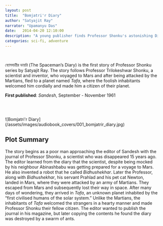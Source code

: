 ```yaml
---
layout: post
title:  "Bomjatri'r Diary"
author: "Satyajit Ray"
narrator: "Upamanyu Das"
date:   2014-04-20 12:10:00
description: "A young publisher finds Professor Shonku's astonishing Diary"
categories: sci-fi, adventure
---
```


<br>

ব্যোমযাত্রীর ডায়রি (The Spaceman’s Diary) is the first story of Professor Shonku series by Satyajit Ray. The story follows Professor Trilokeshwar Shonku, a scientist and inventor, who voyaged to Mars and after being attacked by the Martians, fled to a planet named *Tafa*, where the foolish inhabitants welcomed him cordially and made him a citizen of their planet.

**First published**: _Sandesh_, September - November 1961

<br>

<audio src="http://audiobookfiles.upamanyu.in/001_bomjatrir_diary.mp3" preload="auto"></audio>

<br>
![Bomjatri'r Diary](/assets/images/audiobook_covers/001_bomjatrir_diary.jpg)

Plot Summary
------------

The story begins as a poor man approaching the editor of Sandesh with the journal of Professor Shonku, a scientist who was disappeared 15 years ago. The editor learned from the diary that the scientist, despite being mocked by his neighbour Abinashbabu was getting prepared for a voyage to Mars. He also invented a robot that he called *Bidhushekhar*. Later the Professor, along with *Bidhushekhar*, his servant Prahlad and his pet cat Newton, landed in Mars, where they were attacked by an army of Martians. They escaped from Mars and subsequently lost their way in space. After many days of wondering, they arrived in *Tafa*, an unknown planet inhabited by the “first civilised humans of the solar system.” Unlike the Martians, the inhabitants of *Tafa* welcomed the strangers in a hearty manner and made Professor Shonku their fellow citizen. The editor wanted to publish the journal in his magazine, but later copying the contents he found the diary was destroyed by a swarm of ants.

[jekyll]:      http://jekyllrb.com
[jekyll-gh]:   https://github.com/jekyll/jekyll
[jekyll-help]: https://github.com/jekyll/jekyll-help
